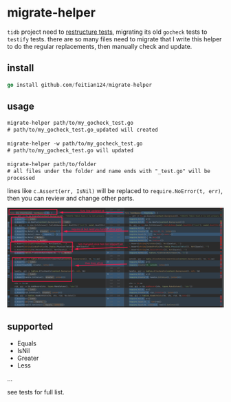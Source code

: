 # migrate-helper

`tidb` project need to [restructure tests](https://github.com/pingcap/tidb/issues/26022), migrating its old `gocheck` tests to 
`testify` tests. there are so many files need to migrate that I write this helper to do the regular replacements, then
manually check and update.

## install

```go
go install github.com/feitian124/migrate-helper
```

## usage

```shell
migrate-helper path/to/my_gocheck_test.go 
# path/to/my_gocheck_test.go_updated will created

migrate-helper -w path/to/my_gocheck_test.go 
# path/to/my_gocheck_test.go will updated

migrate-helper path/to/folder 
# all files under the folder and name ends with "_test.go" will be processed
```

lines like `c.Assert(err, IsNil)` will be replaced to `require.NoError(t, err)`, 
then you can review and change other parts.

![prview](docs/preview.png)

## supported 

- Equals
- IsNil
- Greater
- Less

...

see tests for full list.
